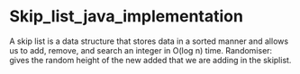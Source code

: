 # Skip_list_java_implementation
A skip list is a data structure that stores data in a sorted manner and allows us to add, remove, and search an integer in O(log n) time.
Randomiser: gives the random height of the new added that we are adding in the skiplist.
